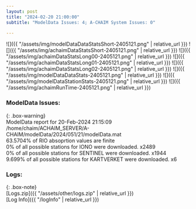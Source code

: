 ```yaml
---
layout: post
title: "2024-02-20 21:00:00"
subtitle: "ModelData Issues: 4; A-CHAIM System Issues: 0"

---
```


![]({{ "/assets/img/modelDataDataStatsShort-2405121.png" | relative_url }})
![]({{ "/assets/img/achaimDataStatsShort-2405121.png" | relative_url }})
![]({{ "/assets/img/achaimDataStatsLong00-2405121.png" | relative_url }})
![]({{ "/assets/img/achaimDataStatsLong01-2405121.png" | relative_url }})
![]({{ "/assets/img/achaimDataStatsLong02-2405121.png" | relative_url }})
![]({{ "/assets/img/modelDataDataStats-2405121.png" | relative_url }})
![]({{ "/assets/img/modelDataStationStats-2405121.png" | relative_url }})
![]({{ "/assets/img/achaimRunTime-2405121.png" | relative_url }})


### ModelData Issues:  
  
{: .box-warning}  
 ModelData report for 20-Feb-2024 21:15:09   
 /home/chaim/ACHAIM_SERVER/A-CHAIM/modelData/2024/051/21/modelData.mat   
 63.5704% of RIO absoprtion values are finite   
 0% of all possible stations for IONO were downloaded. x2489   
 0% of all possible stations for SENTINEL were downloaded. x1944   
 9.699% of all possible stations for KARTVERKET were downloaded. x6   
  


### Logs:  
  
{: .box-note}  
[Logs.zip]({{ "/assets/other/logs.zip" | relative_url }})  
[Log Info]({{ "/logInfo" | relative_url }})  
